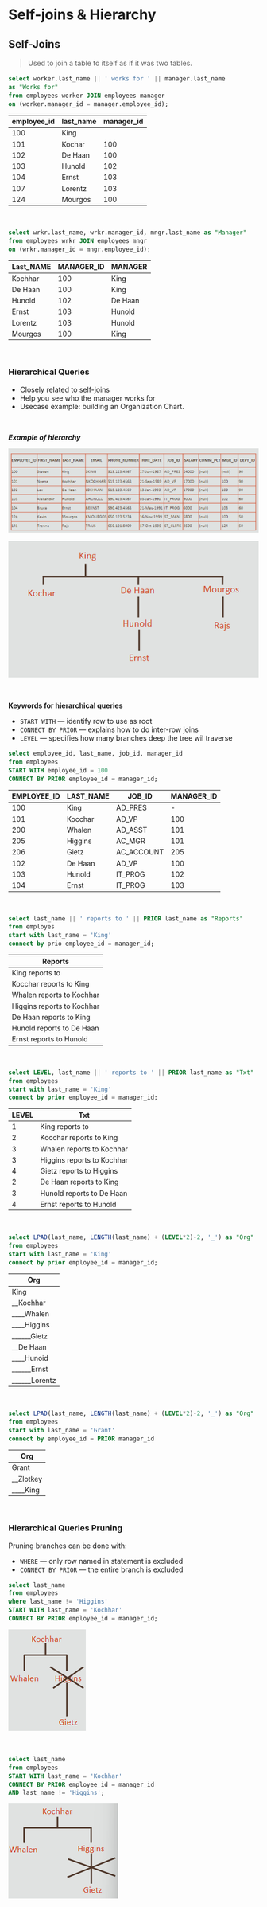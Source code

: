 # Self-joins & Hierarchy

## Self-Joins

> Used to join a table to itself as if it was two tables.

```sql
select worker.last_name || ' works for ' || manager.last_name 
as "Works for"
from employees worker JOIN employees manager
on (worker.manager_id = manager.employee_id);
```

| employee_id | last_name | manager_id |
| ----------- | --------- | ---------- |
| 100         | King      |            |
| 101         | Kochar    | 100        |
| 102         | De Haan   | 100        |
| 103         | Hunold    | 102        |
| 104         | Ernst     | 103        |
| 107         | Lorentz   | 103        |
| 124         | Mourgos   | 100        |

<br>

```sql
select wrkr.last_name, wrkr.manager_id, mngr.last_name as "Manager"
from employees wrkr JOIN employees mngr
on (wrkr.manager_id = mngr.employee_id);
```

| Last_NAME | MANAGER_ID | MANAGER |
| --------- | ---------- | ------- |
| Kochhar   | 100        | King    |
| De Haan   | 100        | King    |
| Hunold    | 102        | De Haan |
| Ernst     | 103        | Hunold  |
| Lorentz   | 103        | Hunold  |
| Mourgos   | 100        | King    |

<br>

### Hierarchical Queries

- Closely related to self-joins 
- Help you see who the manager works for 
- Usecase example: building an Organization Chart.

<br>

***Example of hierarchy***
    
![Image-14](./assets/Image-14.png)
    
![Image-15](./assets/Image-15.png)
    
<br>

**Keywords for hierarchical queries**

- `START WITH`  —  identify row to use as root
- `CONNECT BY PRIOR`  —  explains how to do inter-row joins
- `LEVEL`  —  specifies how many branches deep the tree wil traverse

```sql
select employee_id, last_name, job_id, manager_id 
from employees
START WITH employee_id = 100
CONNECT BY PRIOR employee_id = manager_id;
```

| EMPLOYEE_ID | LAST_NAME | JOB_ID     | MANAGER_ID |
| ----------- | --------- | ---------- | ---------- |
| 100         | King      | AD_PRES    | -          |
| 101         | Kocchar   | AD_VP      | 100        |
| 200         | Whalen    | AD_ASST    | 101        |
| 205         | Higgins   | AC_MGR     | 101        |
| 206         | Gietz     | AC_ACCOUNT | 205        |
| 102         | De Haan   | AD_VP      | 100        |
| 103         | Hunold    | IT_PROG    | 102        |
| 104         | Ernst     | IT_PROG    | 103        |

<br>

```sql
select last_name || ' reports to ' || PRIOR last_name as "Reports"
from employes
start with last_name = 'King'
connect by prio employee_id = manager_id;
```

| Reports                    |
| -------------------------- |
| King reports to            |
| Kocchar reports to King    |
| Whalen reports to Kochhar  |
| Higgins reports to Kochhar |
| De Haan reports to King    |
| Hunold reports to De Haan  |
| Ernst reports to Hunold    |

<br>

```sql
select LEVEL, last_name || ' reports to ' || PRIOR last_name as "Txt"
from employees
start with last_name = 'King'
connect by prior employee_id = manager_id;
```

| LEVEL | Txt                        |
| ----- | -------------------------- |
| 1     | King reports to            |
| 2     | Kocchar reports to King    |
| 3     | Whalen reports to Kochhar  |
| 3     | Higgins reports to Kochhar |
| 4     | Gietz reports to Higgins   |
| 2     | De Haan reports to King    |
| 3     | Hunold reports to De Haan  |
| 4     | Ernst reports to Hunold    |

<br>

```sql
select LPAD(last_name, LENGTH(last_name) + (LEVEL*2)-2, '_') as "Org"
from employees 
start with last_name = 'King'
connect by prior employee_id = manager_id;
```

| Org           |
| ------------- |
| King          |
| __Kochhar     |
| ____Whalen    |
| ____Higgins   |
| ______Gietz   |
| __De Haan     |
| ____Hunoid    |
| ______Ernst   |
| ______Lorentz |

<br>

```sql
select LPAD(last_name, LENGTH(last_name) + (LEVEL*2)-2, '_') as "Org"
from employees
start with last_name = 'Grant'
connect by employee_id = PRIOR manager_id
```

| Org       |
| --------- |
| Grant     |
| __Zlotkey |
| ____King  |

<br>

### Hierarchical Queries Pruning

Pruning branches can be done with:

- `WHERE`  —  only row named in statement is excluded
- `CONNECT BY PRIOR`  —  the entire branch is excluded

```sql
select last_name
from employees
where last_name != 'Higgins'
START WITH last_name = 'Kochhar'
CONNECT BY PRIOR employee_id = manager_id;
```

![Image-16](./assets/Image-16.png)

<br>

```sql
select last_name
from employees
START WITH last_name = 'Kochhar'
CONNECT BY PRIOR employee_id = manager_id
AND last_name != 'Higgins';
```

![Image-17](./assets/Image-17.png)